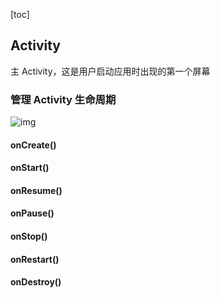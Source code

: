 [toc]

## Activity

主 Activity，这是用户启动应用时出现的第一个屏幕

### 管理 Activity 生命周期



![img](https://developer.android.google.cn/guide/components/images/activity_lifecycle.png)



#### onCreate()

#### onStart()

#### onResume()

#### onPause()

#### onStop()

#### onRestart()

#### onDestroy()

